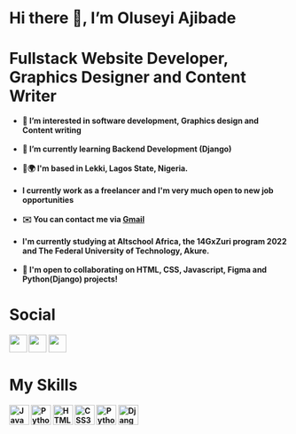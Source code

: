 <h1><b>Hi there 👋, I’m Oluseyi Ajibade<b></h1>
<h1>Fullstack Website Developer, Graphics Designer and Content Writer</h1>
<ul>
<li>👀 I’m interested in software development, Graphics design and Content writing</li>
  <br>
<li>🌱 I’m currently learning Backend Development (Django)</li>
  <br>
<li>💞️🌍 I'm based in Lekki, Lagos State, Nigeria.</li>
  <br>
<li>I currently work as a freelancer and I'm very much open to new job opportunities</li>
  <br>
  <li>✉️ You can contact me via <a href="mailto:seyeezi18@gmail.com">Gmail</a></li>
  <br>
<li>I'm currently studying at Altschool Africa, the 14GxZuri program 2022 and The Federal University of Technology, Akure.</li>
  <br>
<li>🤝 I'm open to collaborating on HTML, CSS, Javascript, Figma and Python(Django) projects!</li>
</ul>

<div id="badges">
  <h1>Social</h1>
  <p align="left">
    <a href="https://linkedin.com/in/oluwaseyi-ajibade-8652a11b6/" target="_blank" rel="noreferrer"><img src="https://raw.githubusercontent.com/danielcranney/readme-generator/main/public/icons/socials/linkedin.svg" width="32" height="32" /></a>
    <a href="https://twitter.com/seyeezi18/" target="_blank" rel="noreferrer"><img src="https://raw.githubusercontent.com/danielcranney/readme-generator/main/public/icons/socials/twitter.svg" width="32" height="32" /></a>
    <a href="https://codepen.io/Oluseyi18/" target="_blank" rel="noreferrer"><img src="https://raw.githubusercontent.com/danielcranney/readme-generator/main/public/icons/socials/codepen.svg" width="32" height="32" /></a>
  </p>
  </div>
  
  <div>
    <h1><b>My Skills</b></h1>
    <p align="left">
<a href="https://developer.mozilla.org/en-US/docs/Web/JavaScript" target="_blank" rel="noreferrer"><img src="https://raw.githubusercontent.com/danielcranney/readme-generator/main/public/icons/skills/javascript-colored.svg" width="36" height="36" alt="Javascript" /></a>
<a href="https://www.python.org/" target="_blank" rel="noreferrer"><img src="https://raw.githubusercontent.com/danielcranney/readme-generator/main/public/icons/skills/python-colored.svg" width="36" height="36" alt="Python" /></a>
<a href="https://developer.mozilla.org/en-US/docs/Glossary/HTML5" target="_blank" rel="noreferrer"><img src="https://raw.githubusercontent.com/danielcranney/readme-generator/main/public/icons/skills/html5-colored.svg" width="36" height="36" alt="HTML5" /></a>
<a href="https://www.w3.org/TR/CSS/#css" target="_blank" rel="noreferrer"><img src="https://raw.githubusercontent.com/danielcranney/readme-generator/main/public/icons/skills/css3-colored.svg" width="36" height="36" alt="CSS3" /></a>
<a href="https://www.figma.com/" target="_blank" rel="noreferrer"><img src="https://raw.githubusercontent.com/danielcranney/readme-generator/main/public/icons/skills/figma-colored.svg" width="36" height="36" alt="Python" /></a>
<a href="https://www.djangoproject.com/" target="_blank" rel="noreferrer"><img src="https://raw.githubusercontent.com/danielcranney/readme-generator/main/public/icons/skills/django-colored-dark.svg" width="36" height="36" alt="Django" /></a>  
</p>
 </div>
 


